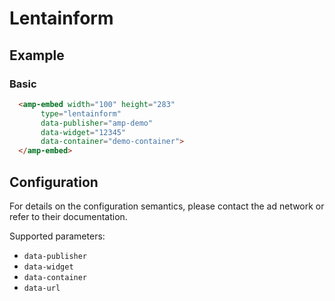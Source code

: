<!---
Copyright 2015 The AMP HTML Authors. All Rights Reserved.

Licensed under the Apache License, Version 2.0 (the "License");
you may not use this file except in compliance with the License.
You may obtain a copy of the License at

      http://www.apache.org/licenses/LICENSE-2.0

Unless required by applicable law or agreed to in writing, software
distributed under the License is distributed on an "AS-IS" BASIS,
WITHOUT WARRANTIES OR CONDITIONS OF ANY KIND, either express or implied.
See the License for the specific language governing permissions and
limitations under the License.
-->

# Lentainform

## Example

### Basic

```html
  <amp-embed width="100" height="283"
       type="lentainform"
       data-publisher="amp-demo"
       data-widget="12345"
       data-container="demo-container">
  </amp-embed>
```

## Configuration

For details on the configuration semantics, please contact the ad network or refer to their documentation. 

Supported parameters:

- `data-publisher`
- `data-widget`
- `data-container`
- `data-url`

